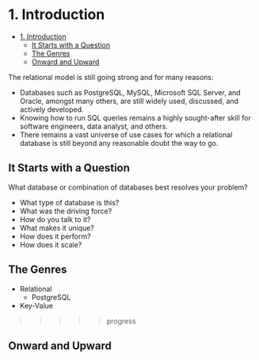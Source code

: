 # 1. Introduction

- [1. Introduction](#1-introduction)
  - [It Starts with a Question](#it-starts-with-a-question)
  - [The Genres](#the-genres)
  - [Onward and Upward](#onward-and-upward)

The relational model is still going strong and for many reasons:

- Databases such as PostgreSQL, MySQL, Microsoft SQL Server, and Oracle, amongst
  many others, are still widely used, discussed, and actively developed.
- Knowing how to run SQL queries remains a highly sought-after skill for
  software engineers, data analyst, and others.
- There remains a vast universe of use cases for which a relational database is
  still beyond any reasonable doubt the way to go.

## It Starts with a Question

What database or combination of databases best resolves your problem?

- What type of database is this?
- What was the driving force?
- How do you talk to it?
- What makes it unique?
- How does it perform?
- How does it scale?

## The Genres

- Relational
  - PostgreSQL
- Key-Value

>>>>> progress

## Onward and Upward
